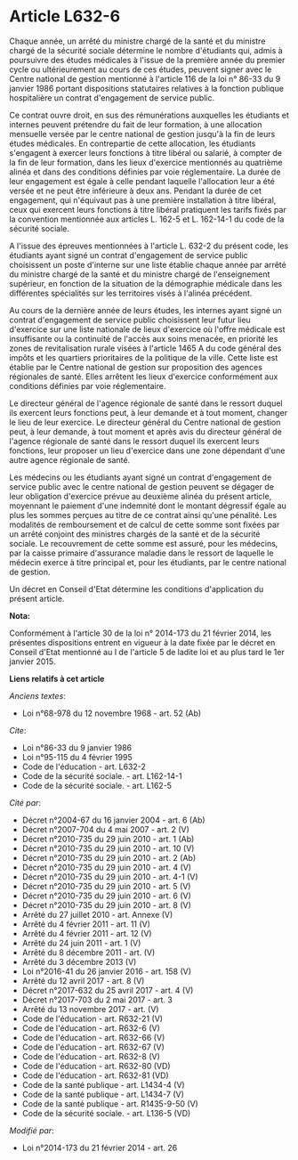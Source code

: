 # Article L632-6

Chaque année, un arrêté du ministre chargé de la santé et du ministre chargé de la sécurité sociale détermine le nombre
d'étudiants qui, admis à poursuivre des études médicales à l'issue de la première année du premier cycle ou ultérieurement au
cours de ces études, peuvent signer avec le Centre national de gestion mentionné à l'article 116 de la loi n° 86-33 du 9
janvier 1986 portant dispositions statutaires relatives à la fonction publique hospitalière un contrat d'engagement de
service public. 

Ce contrat ouvre droit, en sus des rémunérations auxquelles les étudiants et internes peuvent prétendre du fait de leur
formation, à une allocation mensuelle versée par le centre national de gestion jusqu'à la fin de leurs études médicales. En
contrepartie de cette allocation, les étudiants s'engagent à exercer leurs fonctions à titre libéral ou salarié, à compter de
la fin de leur formation, dans les lieux d'exercice mentionnés au quatrième alinéa et dans des conditions définies par voie
réglementaire. La durée de leur engagement est égale à celle pendant laquelle l'allocation leur a été versée et ne peut être
inférieure à deux ans. Pendant la durée de cet engagement, qui n'équivaut pas à une première installation à titre libéral,
ceux qui exercent leurs fonctions à titre libéral pratiquent les tarifs fixés par la convention mentionnée aux articles L.
162-5 et L. 162-14-1 du code de la sécurité sociale. 

A l'issue des épreuves mentionnées à l'article L. 632-2 du présent code, les étudiants ayant signé un contrat d'engagement de
service public choisissent un poste d'interne sur une liste établie chaque année par arrêté du ministre chargé de la santé et
du ministre chargé de l'enseignement supérieur, en fonction de la situation de la démographie médicale dans les différentes
spécialités sur les territoires visés à l'alinéa précédent. 

Au cours de la dernière année de leurs études, les internes ayant signé un contrat d'engagement de service public choisissent
leur futur lieu d'exercice sur une liste nationale de lieux d'exercice où l'offre médicale est insuffisante ou la continuité
de l'accès aux soins menacée, en priorité les zones de revitalisation rurale visées à l'article 1465 A du code général des
impôts et les quartiers prioritaires de la politique de la ville. Cette liste est établie par le Centre national de gestion
sur proposition des agences régionales de santé. Elles arrêtent les lieux d'exercice conformément aux conditions définies par
voie réglementaire. 

Le directeur général de l'agence régionale de santé dans le ressort duquel ils exercent leurs fonctions peut, à leur demande
et à tout moment, changer le lieu de leur exercice. Le directeur général du Centre national de gestion peut, à leur demande,
à tout moment et après avis du directeur général de l'agence régionale de santé dans le ressort duquel ils exercent leurs
fonctions, leur proposer un lieu d'exercice dans une zone dépendant d'une autre agence régionale de santé. 

Les médecins ou les étudiants ayant signé un contrat d'engagement de service public avec le centre national de gestion
peuvent se dégager de leur obligation d'exercice prévue au deuxième alinéa du présent article, moyennant le paiement d'une
indemnité dont le montant dégressif égale au plus les sommes perçues au titre de ce contrat ainsi qu'une pénalité. Les
modalités de remboursement et de calcul de cette somme sont fixées par un arrêté conjoint des ministres chargés de la santé
et de la sécurité sociale. Le recouvrement de cette somme est assuré, pour les médecins, par la caisse primaire d'assurance
maladie dans le ressort de laquelle le médecin exerce à titre principal et, pour les étudiants, par le centre national de
gestion. 

Un décret en Conseil d'Etat détermine les conditions d'application du présent article.

**Nota:**

Conformément à l'article 30 de la loi n° 2014-173 du 21 février 2014, les présentes dispositions entrent en vigueur à la date
fixée par le décret en Conseil d'Etat mentionné au I de l'article 5 de ladite loi et au plus tard le 1er janvier 2015.

**Liens relatifs à cet article**

_Anciens textes_:

  - Loi n°68-978 du 12 novembre 1968 - art. 52 (Ab)

_Cite_:

  - Loi n°86-33 du 9 janvier 1986
  - Loi n°95-115 du 4 février 1995
  - Code de l'éducation - art. L632-2
  - Code de la sécurité sociale. - art. L162-14-1
  - Code de la sécurité sociale. - art. L162-5

_Cité par_:

  - Décret n°2004-67 du 16 janvier 2004 - art. 6 (Ab)
  - Décret n°2007-704 du 4 mai 2007 - art. 2 (V)
  - Décret n°2010-735 du 29 juin 2010 - art. 1 (Ab)
  - Décret n°2010-735 du 29 juin 2010 - art. 10 (V)
  - Décret n°2010-735 du 29 juin 2010 - art. 2 (Ab)
  - Décret n°2010-735 du 29 juin 2010 - art. 4 (V)
  - Décret n°2010-735 du 29 juin 2010 - art. 4-1 (V)
  - Décret n°2010-735 du 29 juin 2010 - art. 5 (V)
  - Décret n°2010-735 du 29 juin 2010 - art. 6 (V)
  - Décret n°2010-735 du 29 juin 2010 - art. 8 (V)
  - Arrêté du 27 juillet 2010 - art. Annexe (V)
  - Arrêté du 4 février 2011 - art. 11 (V)
  - Arrêté du 4 février 2011 - art. 12 (V)
  - Arrêté du 24 juin 2011 - art. 1 (V)
  - Arrêté du 8 décembre 2011 - art. (V)
  - Arrêté du 3 décembre 2013 (V)
  - Loi n°2016-41 du 26 janvier 2016 - art. 158 (V)
  - Arrêté du 12 avril 2017 - art. 8 (V)
  - Décret n°2017-632 du 25 avril 2017 - art. 4 (V)
  - Décret n°2017-703 du 2 mai 2017 - art. 3
  - Arrêté du 13 novembre 2017 - art. (V)
  - Code de l'éducation - art. R632-21 (V)
  - Code de l'éducation - art. R632-6 (V)
  - Code de l'éducation - art. R632-66 (V)
  - Code de l'éducation - art. R632-67 (V)
  - Code de l'éducation - art. R632-8 (V)
  - Code de l'éducation - art. R632-80 (VD)
  - Code de l'éducation - art. R632-81 (VD)
  - Code de la santé publique - art. L1434-4 (V)
  - Code de la santé publique - art. L1434-7 (V)
  - Code de la santé publique - art. R1435-9-50 (V)
  - Code de la sécurité sociale. - art. L136-5 (VD)

_Modifié par_:

  - Loi n°2014-173 du 21 février 2014 - art. 26

